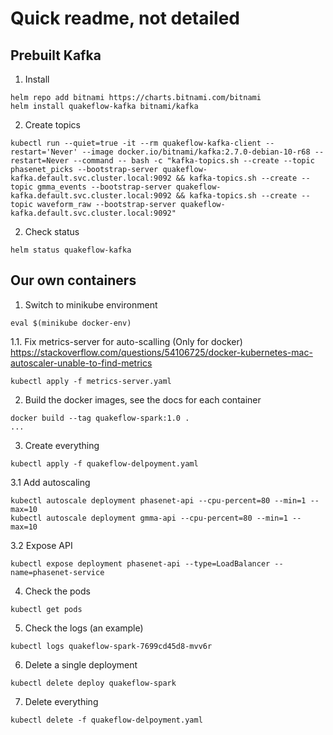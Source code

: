 # Quick readme, not detailed


## Prebuilt Kafka 

1. Install
```
helm repo add bitnami https://charts.bitnami.com/bitnami
helm install quakeflow-kafka bitnami/kafka   
```

2. Create topics
```
kubectl run --quiet=true -it --rm quakeflow-kafka-client --restart='Never' --image docker.io/bitnami/kafka:2.7.0-debian-10-r68 --restart=Never --command -- bash -c "kafka-topics.sh --create --topic phasenet_picks --bootstrap-server quakeflow-kafka.default.svc.cluster.local:9092 && kafka-topics.sh --create --topic gmma_events --bootstrap-server quakeflow-kafka.default.svc.cluster.local:9092 && kafka-topics.sh --create --topic waveform_raw --bootstrap-server quakeflow-kafka.default.svc.cluster.local:9092"
```

2. Check status
```
helm status quakeflow-kafka
```

## Our own containers

1. Switch to minikube environment
```
eval $(minikube docker-env)     
```

1.1. Fix metrics-server for auto-scalling (Only for docker)
https://stackoverflow.com/questions/54106725/docker-kubernetes-mac-autoscaler-unable-to-find-metrics

```
kubectl apply -f metrics-server.yaml
```

2. Build the docker images, see the docs for each container

```
docker build --tag quakeflow-spark:1.0 .
...
```

3. Create everything
```
kubectl apply -f quakeflow-delpoyment.yaml     
```

3.1 Add autoscaling
```
kubectl autoscale deployment phasenet-api --cpu-percent=80 --min=1 --max=10
kubectl autoscale deployment gmma-api --cpu-percent=80 --min=1 --max=10
```

3.2 Expose API
```
kubectl expose deployment phasenet-api --type=LoadBalancer --name=phasenet-service
```

4. Check the pods
```
kubectl get pods
```

5. Check the logs (an example)
```
kubectl logs quakeflow-spark-7699cd45d8-mvv6r
```

6. Delete a single deployment
```
kubectl delete deploy quakeflow-spark     
```

7. Delete everything
```
kubectl delete -f quakeflow-delpoyment.yaml   
```

